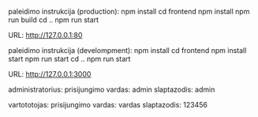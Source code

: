 paleidimo instrukcija (production):
npm install
cd frontend
npm install
npm run build
cd ..
npm run start

URL:
http://127.0.0.1:80

paleidimo instrukcija (develompment):
npm install
cd frontend
npm install
start npm run start
cd ..
npm run start

URL:
http://127.0.0.1:3000


administratorius:
    prisijungimo vardas:
    admin
    slaptazodis:
    admin

vartototojas:
    prisijungimo vardas:
    vardas
    slaptazodis:
    123456
